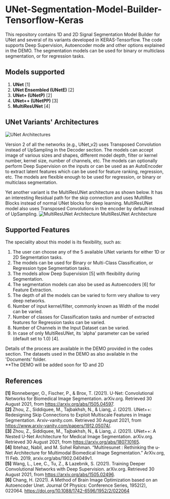 # UNet-Segmentation-Model-Builder-Tensorflow-Keras
This repository contains 1D and 2D Signal Segmentation Model Builder for UNet and several of its variants developed in KERAS-Tensorflow. The code supports Deep Supervision, Autoencoder mode and other options explained in the DEMO. The segmentation models can be used for binary or multiclass segmentation, or for regression tasks.  

## Models supported
1. **UNet** [1]
2. **UNet Ensembled (UNetE)** [2]
3. **UNet+ (UNetP)** [2]
3. **UNet++ (UNetPP)** [3]
5. **MultiResUNet** [4]

## UNet Variants' Architectures
![UNet Architectures](https://github.com/Sakib1263/UNet2D-Segmentation-Model-Builder-KERAS/blob/main/Documents/Images/UNet.jpg "UNet Models") 

Version 2 of all the networks (e.g., UNet_v2) uses Transposed Convolution instead of UpSampling in the Decoder section. The models can accept image of various sizes and shapes, different model depth, filter or kernel number, kernel size, number of channels, etc. The models can optionally perform Deep Supervision on the inputs or can be used as an AutoEncoder to extract latent features which can be used for feature ranking, regression, etc. The models are flexible enough to be used for regression, or binary or multiclass segmentation.  

Yet another variant is the MultiResUNet architecture as shown below. It has an interesting Residual path for the skip connection and uses MultiRes Blocks instead of normal UNet blocks for deep learning. MultiResUNet model also uses Transposed Convolutions in the encoder by default instead of UpSampling.
![MultiResUNet Architecture](https://github.com/Sakib1263/UNet-2D-Segmentation-AutoEncoder-Model-Builder-KERAS/blob/main/Documents/Images/MultiResUNet.png "MultiResUNet Model") 
MultiResUNet Architecture

## Supported Features
The speciality about this model is its flexibility, such as:
1. The user can choose any of the 5 available UNet variants for either 1D or 2D Segmentation tasks.
2. The models can be used for Binary or Multi-Class Classification, or Regression type Segmentation tasks.
3. The models allow Deep Supervision [5] with flexibility during Segmentation.
4. The segmentation models can also be used as Autoencoders [6] for Feature Extraction.
5. The depth of all the models can be varied to form very shallow to very deep networks.
6. Number of input kernel/filter, commonly known as Width of the model can be varied.
7. Number of classes for Classification tasks and number of extracted features for Regression tasks can be varied.
8. Number of Channels in the Input Dataset can be varied.  
9. In case of only MultiResUNet, its 'alpha' parameter can be varied (default set to 1.0) [4].

Details of the process are available in the DEMO provided in the codes section. The datasets used in the DEMO as also available in the 'Documents' folder.  
**The DEMO will be added soon for 1D and 2D

## References  
**[1]** Ronneberger, O., Fischer, P., & Brox, T. (2021). U-Net: Convolutional Networks for Biomedical Image Segmentation. arXiv.org. Retrieved 30 August 2021, from https://arxiv.org/abs/1505.04597.  
**[2]** Zhou, Z., Siddiquee, M., Tajbakhsh, N., & Liang, J. (2021). UNet++: Redesigning Skip Connections to Exploit Multiscale Features in Image Segmentation. Arxiv-vanity.com. Retrieved 30 August 2021, from https://www.arxiv-vanity.com/papers/1912.05074/.  
**[3]**  Zhou, Z., Siddiquee, M., Tajbakhsh, N., & Liang, J. (2021). UNet++: A Nested U-Net Architecture for Medical Image Segmentation. arXiv.org. Retrieved 30 August 2021, from https://arxiv.org/abs/1807.10165.  
**[4]** Ibtehaz, Nabil, and M. Sohel Rahman. “Multiresunet : Rethinking the u-Net Architecture for Multimodal Biomedical Image Segmentation.” ArXiv.org, 11 Feb. 2019, arxiv.org/abs/1902.04049v1.  
**[5]** Wang, L., Lee, C., Tu, Z., & Lazebnik, S. (2021). Training Deeper Convolutional Networks with Deep Supervision. arXiv.org. Retrieved 30 August 2021, from https://arxiv.org/abs/1505.02496.  
**[6]** Chang, H. (2021). A Method of Brain Image Optimization based on an Autoencoder Unet. Journal Of Physics: Conference Series, 1952(2), 022064. https://doi.org/10.1088/1742-6596/1952/2/022064  
